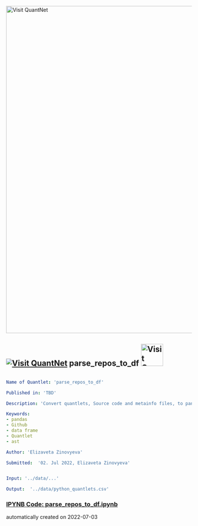 [<img src="https://github.com/QuantLet/Styleguide-and-FAQ/blob/master/pictures/banner.png" width="888" alt="Visit QuantNet">](http://quantlet.de/)

## [<img src="https://github.com/QuantLet/Styleguide-and-FAQ/blob/master/pictures/qloqo.png" alt="Visit QuantNet">](http://quantlet.de/) **parse_repos_to_df** [<img src="https://github.com/QuantLet/Styleguide-and-FAQ/blob/master/pictures/QN2.png" width="60" alt="Visit QuantNet 2.0">](http://quantlet.de/)

```yaml

Name of Quantlet: 'parse_repos_to_df'

Published in: 'TBD'

Description: 'Convert quantlets, Source code and metainfo files, to pandas data frame '

Keywords:
- pandas
- Github
- data frame
- Quantlet
- ast

Author: 'Elizaveta Zinovyeva'

Submitted:  '02. Jul 2022, Elizaveta Zinovyeva'


Input: '../data/...'

Output:  '../data/python_quantlets.csv'
```

### [IPYNB Code: parse_repos_to_df.ipynb](parse_repos_to_df.ipynb)


automatically created on 2022-07-03